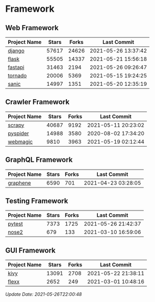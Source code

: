 # Framework

## Web Framework
| Project Name | Stars | Forks | Last Commit |
| ------------ | ----- | ----- | ----------- |
| [django](https://github.com/django/django) | 57617 | 24626 | 2021-05-26 13:37:42 |
| [flask](https://github.com/pallets/flask) | 55505 | 14337 | 2021-05-21 15:56:18 |
| [fastapi](https://github.com/tiangolo/fastapi) | 31463 | 2194 | 2021-05-26 09:26:47 |
| [tornado](https://github.com/tornadoweb/tornado) | 20006 | 5369 | 2021-05-15 19:24:25 |
| [sanic](https://github.com/sanic-org/sanic) | 14997 | 1351 | 2021-05-20 12:35:19 |

## Crawler Framework
| Project Name | Stars | Forks | Last Commit |
| ------------ | ----- | ----- | ----------- |
| [scrapy](https://github.com/scrapy/scrapy) | 40687 | 9192 | 2021-05-11 20:23:02 |
| [pyspider](https://github.com/binux/pyspider) | 14988 | 3580 | 2020-08-02 17:34:20 |
| [webmagic](https://github.com/code4craft/webmagic) | 9810 | 3963 | 2021-05-19 02:12:44 |

## GraphQL Framework
| Project Name | Stars | Forks | Last Commit |
| ------------ | ----- | ----- | ----------- |
| [graphene](https://github.com/graphql-python/graphene) | 6590 | 701 | 2021-04-23 03:28:05 |

## Testing Framework
| Project Name | Stars | Forks | Last Commit |
| ------------ | ----- | ----- | ----------- |
| [pytest](https://github.com/pytest-dev/pytest) | 7373 | 1725 | 2021-05-26 21:42:37 |
| [nose2](https://github.com/nose-devs/nose2) | 679 | 133 | 2021-03-10 16:59:06 |

## GUI Framework
| Project Name | Stars | Forks | Last Commit |
| ------------ | ----- | ----- | ----------- |
| [kivy](https://github.com/kivy/kivy) | 13091 | 2708 | 2021-05-22 21:38:11 |
| [flexx](https://github.com/flexxui/flexx) | 2652 | 249 | 2021-03-01 10:48:16 |

*Update Date: 2021-05-26T22:00:48*